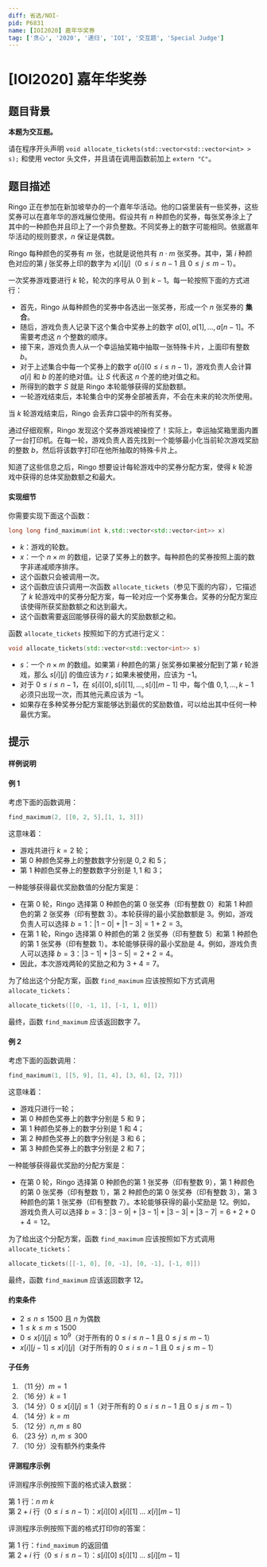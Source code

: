 ```yaml
---
diff: 省选/NOI-
pid: P6831
name: [IOI2020] 嘉年华奖券
tag: ['贪心', '2020', '递归', 'IOI', '交互题', 'Special Judge']
---
```

# [IOI2020] 嘉年华奖券
## 题目背景

**本题为交互题。**

请在程序开头声明 `void allocate_tickets(std::vector<std::vector<int> > s);` 和使用 vector 头文件，并且请在调用函数前加上 `extern "C"`。
## 题目描述

Ringo 正在参加在新加坡举办的一个嘉年华活动。他的口袋里装有一些奖券，这些奖券可以在嘉年华的游戏展位使用。假设共有 $n$ 种颜色的奖券，每张奖券涂上了其中的一种颜色并且印上了一个非负整数。不同奖券上的数字可能相同。依据嘉年华活动的规则要求，$n$ 保证是偶数。

Ringo 每种颜色的奖券有 $m$ 张，也就是说他共有 $n \cdot m$ 张奖券。其中，第 $i$ 种颜色对应的第 $j$ 张奖券上印的数字为 $x[i][j]$（$0 \le i \le n-1$ 且 $0 \le j \le m-1$）。

一次奖券游戏要进行 $k$ 轮，轮次的序号从 $0$ 到 $k-1$。每一轮按照下面的方式进行：

- 首先，Ringo 从每种颜色的奖券中各选出一张奖券，形成一个 $n$ 张奖券的 **集合**。
- 随后，游戏负责人记录下这个集合中奖券上的数字 $a[0],a[1],\ldots,a[n-1]$。不需要考虑这 $n$ 个整数的顺序。
- 接下来，游戏负责人从一个幸运抽奖箱中抽取一张特殊卡片，上面印有整数 $b$。
- 对于上述集合中每一个奖券上的数字 $a[i](0\le i \le n-1)$，游戏负责人会计算 $a[i]$ 和 $b$ 的差的绝对值。让 $S$ 代表这 $n$ 个差的绝对值之和。
- 所得到的数字 $S$ 就是 Ringo 本轮能够获得的奖励数额。
- 一轮游戏结束后，本轮集合中的奖券全部被丢弃，不会在未来的轮次所使用。

当 $k$ 轮游戏结束后，Ringo 会丢弃口袋中的所有奖券。

通过仔细观察，Ringo 发现这个奖券游戏被操控了！实际上，幸运抽奖箱里面内置了一台打印机。在每一轮，游戏负责人首先找到一个能够最小化当前轮次游戏奖励的整数 $b$，然后将该数字打印在他所抽取的特殊卡片上。

知道了这些信息之后，Ringo 想要设计每轮游戏中的奖券分配方案，使得 $k$ 轮游戏中获得的总体奖励数额之和最大。

#### 实现细节

你需要实现下面这个函数：

```cpp
long long find_maximum(int k,std::vector<std::vector<int>> x)
```

- $k$：游戏的轮数。
- $x$：一个 $n \times m$ 的数组，记录了奖券上的数字。每种颜色的奖券按照上面的数字非递减顺序排序。
- 这个函数只会被调用一次。
- 这个函数应该只调用一次函数 `allocate_tickets`（参见下面的内容），它描述了 $k$ 轮游戏中的奖券分配方案，每一轮对应一个奖券集合。奖券的分配方案应该使得所获奖励数额之和达到最大。
- 这个函数需要返回能够获得的最大的奖励数额之和。

函数 `allocate_tickets` 按照如下的方式进行定义：

```cpp
void allocate_tickets(std::vector<std::vector<int>> s)
```
  
- $s$：一个 $n \times m$ 的数组。如果第 $i$ 种颜色的第 $j$ 张奖券如果被分配到了第 $r$ 轮游戏，那么 $s[i][j]$ 的值应该为 $r$；如果未被使用，应该为 $-1$。
- 对于 $0 \le i \le n-1$，在 $s[i][0],s[i][1],\ldots,s[i][m-1]$ 中，每个值 $0,1,\ldots,k-1$ 必须只出现一次，而其他元素应该为 $-1$。
- 如果存在多种奖券分配方案能够达到最优的奖励数值，可以给出其中任何一种最优方案。
## 提示

#### 样例说明

#### 例 1

考虑下面的函数调用：

```cpp
find_maximum(2, [[0, 2, 5],[1, 1, 3]])
  ```
这意味着：

- 游戏共进行 $k=2$ 轮；
- 第 $0$ 种颜色奖券上的整数数字分别是 $0,2$ 和 $5$；
- 第 $1$ 种颜色奖券上的整数数字分别是 $1,1$ 和 $3$；

一种能够获得最优奖励数值的分配方案是：

- 在第 $0$ 轮，Ringo 选择第 $0$ 种颜色的第 $0$ 张奖券（印有整数 $0$）和第 $1$ 种颜色的第 $2$ 张奖券（印有整数 $3$）。本轮获得的最小奖励数额是 $3$。例如，游戏负责人可以选择 $b=1$：$|1-0| + |1-3| = 1+2 = 3$。
- 在第 $1$ 轮，Ringo 选择第 $0$ 种颜色的第 $2$ 张奖券（印有整数 $5$）和第 $1$ 种颜色的第 $1$ 张奖券（印有整数 $1$）。本轮能够获得的最小奖励是 $4$。例如，游戏负责人可以选择 $b=3$：$|3-1|+|3-5|=2+2=4$。
- 因此，本次游戏两轮的奖励之和为 $3+4=7$。

为了给出这个分配方案，函数 `find_maximum` 应该按照如下方式调用 `allocate_tickets`：

```cpp
allocate_tickets([[0, -1, 1], [-1, 1, 0]])
```
  
  最终，函数 `find_maximum` 应该返回数字 $7$。
  
#### 例 2

考虑下面的函数调用：

```cpp
find_maximum(1, [[5, 9], [1, 4], [3, 6], [2, 7]])
```

这意味着：

- 游戏只进行一轮；
- 第 $0$ 种颜色奖券上的数字分别是 $5$ 和 $9$；
- 第 $1$ 种颜色奖券上的数字分别是 $1$ 和 $4$；
- 第 $2$ 种颜色奖券上的数字分别是 $3$ 和 $6$；
- 第 $3$ 种颜色奖券上的数字分别是 $2$ 和 $7$；

一种能够获得最优奖励的分配方案是：

- 在第 $0$ 轮，Ringo 选择第 $0$ 种颜色的第 $1$ 张奖券（印有整数 $9$），第 $1$ 种颜色的第 $0$ 张奖券（印有整数 $1$），第 $2$ 种颜色的第 $0$ 张奖券（印有整数 $3$），第 $3$ 种颜色的第 $1$ 张奖券（印有整数 $7$）。本轮能够获得的最小奖励是 $12$。例如，游戏负责人可以选择 $b=3$：$|3-9| + |3-1| + |3-3| + |3-7| = 6 + 2 + 0 + 4 = 12$。

为了给出这个分配方案，函数 `find_maximum` 应该按照如下方式调用 `allocate_tickets`：

```cpp
allocate_tickets([[-1, 0], [0, -1], [0, -1], [-1, 0]])
```

最终，函数 `find_maximum` 应该返回数字 $12$。

#### 约束条件

- $2\le n\le 1500$ 且 $n$ 为偶数
- $1\le k\le m\le 1500$
- $0 \le x[i][j] \le 10^9$（对于所有的 $0 \le i \le n-1$ 且 $0 \le j \le m-1$）
- $x[i][j-1] \le x[i][j]$（对于所有的 $0 \le i \le n-1$ 且 $0 \le j \le m-1$）

#### 子任务

1. （11 分）$m=1$
2. （16 分）$k=1$
3. （14 分）$0 \le x[i][j] \le 1$（对于所有的 $0 \le i \le n-1$ 且 $0 \le j \le m-1$）
4. （14 分）$k=m$
5. （12 分）$n,m \le 80$
6. （23 分）$n,m \le 300$
7. （10 分）没有额外约束条件

#### 评测程序示例

评测程序示例按照下面的格式读入数据：

第 $1$ 行：$n\ m\ k$        
第 $2+i$ 行（$0 \le i \le n-1$）：$x[i][0]\ x[i][1]\ \ldots \ x[i][m-1]$

评测程序示例按照下面的格式打印你的答案：

第 $1$ 行：`find_maximum` 的返回值       
第 $2+i$ 行（$0 \le i \le n-1$）：$s[i][0]\ s[i][1]\ \ldots\ s[i][m-1]$
